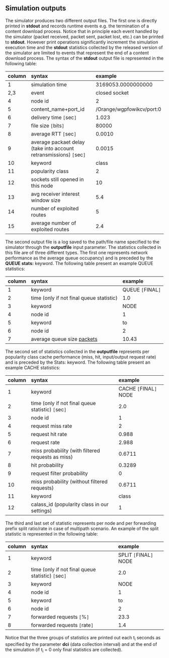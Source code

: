 ## Simulation outputs ##
The simulator produces two different output files. The first one is directly printed in **stdout** and records runtime events e.g. the termination of a content download process. Notice that in principle each event handled by the simulator (packet received, packet sent, packet lost, etc.) can be printed to **stdout**. However print operations significantly increment the simulation execution time and
the **stdout** statistics collected by the released version of the simulator are limited to events that represent the end of a content download process. The syntax of the **stdout** output file is represented in the following table:

|column|syntax|example|
|:-----|:-----|:------|
|1     |simulation time | 3169053.0000000000 |
|2,3   |event | closed socket |
|4     |node id | 2     |
|5     | content\_name+port\_id | /Orange/wgpfowikcv/port:0  |
|6     | delivery time `[`sec`]` | 1.023  |
|7     | file size `[`bits`]` | 80000  |
|8     | average RTT `[`sec`]` | 0.0010  |
|9     | average packaet delay (take into account retransmissions) `[`sec`]` | 0.0015  |
|10    | keyword | class  |
|11    | popularity class | 2     |
|12    | sockets still opened in this node | 10    |
|13    | avg receiver interest window size | 5.4   |
|14    | number of exploited routes | 5     |
|15    | average number of exploited routes | 2.4   |

The second output file is a log saved to the path/file name specified to the simulator through the **outputfile** input parameter. The statistics collected in this file are of three different types. The first one represents network performance as the average queue occupancy) and is preceded by the **QUEUE stats:** keyword. The following table present an example QUEUE statistics:

|column|syntax|example|
|:-----|:-----|:------|
|1     |keyword | QUEUE `[`FINAL`]`|
|2     |time (only if not final queue statistic)| 1.0   |
|3     |keyword | NODE  |
|4     | node id | 1     |
|5     | keyword | to    |
|6     | node id | 2     |
|7     | average queue size [packets](packets.md) | 10.43  |

The second set of statistics collected in the **outputfile** represents per popularity class cache performance (miss, hit, input/output request rate) and is preceded by the Stats: keyword. The following table present an example CACHE statistics:

|column|syntax|example|
|:-----|:-----|:------|
|1     |keyword | CACHE `[`FINAL`]` NODE |
|2     |time (only if not final queue statistic) `[`sec`]`| 2.0   |
|3     |node id | 1     |
|4     |request miss rate | 2     |
|5     |request hit rate | 0.988 |
|6     |request rate| 2.988  |
|7     | miss probability (with filtered requests as miss)| 0.6711  |
|8     | hit probability | 0.3289  |
|9     | request filter probability | 0     |
|10    | miss probability (without filtered requests)| 0.6711 |
|11    | keyword | class |
|12    | calass\_id (popularity class in our settings)| 1     |

The third and last set of statistic represents per node and per forwarding prefix split ratio/rate in case of multipath scenario. An example of the split statistic is represented in the following table:

|column|syntax|example|
|:-----|:-----|:------|
|1     |keyword | SPLIT `[`FINAL`]` NODE|
|2     |time (only if not final queue statistic) `[`sec`]`| 2.0   |
|3     |keyword | NODE  |
|4     | node id | 1     |
|5     | keyword | to    |
|6     | node id | 2     |
|7     | forwarded requests `[`\%`]` | 23.3  |
|8     | forwarded requests `[`rate`]` | 1.4   |

Notice that the three groups of statistics are printed out each t<sub>i</sub> seconds as specified by the parameter **dci** (data collection interval) and at the end of the simulation (if t<sub>i</sub> = 0 only final statistics are collected).